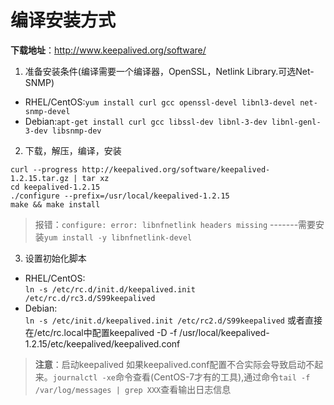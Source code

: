 # 编译安装方式

**下载地址**：http://www.keepalived.org/software/

1. 准备安装条件(编译需要一个编译器，OpenSSL，Netlink Library.可选Net-SNMP)<br>
* RHEL/CentOS:`yum install curl gcc openssl-devel libnl3-devel net-snmp-devel`<br>
* Debian:`apt-get install curl gcc libssl-dev libnl-3-dev libnl-genl-3-dev libsnmp-dev`
2. 下载，解压，编译，安装
```
curl --progress http://keepalived.org/software/keepalived-1.2.15.tar.gz | tar xz
cd keepalived-1.2.15
./configure --prefix=/usr/local/keepalived-1.2.15
make && make install
```
> 报错：`configure: error: libnfnetlink headers missing` -------需要安装`yum install -y libnfnetlink-devel`
3. 设置初始化脚本
* RHEL/CentOS:<br>
`ln -s /etc/rc.d/init.d/keepalived.init /etc/rc.d/rc3.d/S99keepalived`
* Debian:<br>
`ln -s /etc/init.d/keepalived.init /etc/rc2.d/S99keepalived`
或者直接在/etc/rc.local中配置keepalived -D -f /usr/local/keepalived-1.2.15/etc/keepalived/keepalived.conf
> **注意**：启动keepalived 如果keepalived.conf配置不合实际会导致启动不起来。`journalctl -xe`命令查看(CentOS-7才有的工具),通过命令`tail -f /var/log/messages | grep XXX`查看输出日志信息
